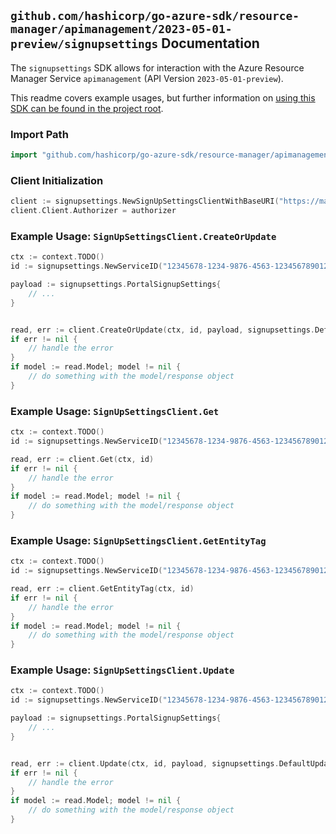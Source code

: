 ## `github.com/hashicorp/go-azure-sdk/resource-manager/apimanagement/2023-05-01-preview/signupsettings` Documentation

The `signupsettings` SDK allows for interaction with the Azure Resource Manager Service `apimanagement` (API Version `2023-05-01-preview`).

This readme covers example usages, but further information on [using this SDK can be found in the project root](https://github.com/hashicorp/go-azure-sdk/tree/main/docs).

### Import Path

```go
import "github.com/hashicorp/go-azure-sdk/resource-manager/apimanagement/2023-05-01-preview/signupsettings"
```

### Client Initialization

```go
client := signupsettings.NewSignUpSettingsClientWithBaseURI("https://management.azure.com")
client.Client.Authorizer = authorizer
```

### Example Usage: `SignUpSettingsClient.CreateOrUpdate`

```go
ctx := context.TODO()
id := signupsettings.NewServiceID("12345678-1234-9876-4563-123456789012", "example-resource-group", "serviceName")

payload := signupsettings.PortalSignupSettings{
	// ...
}


read, err := client.CreateOrUpdate(ctx, id, payload, signupsettings.DefaultCreateOrUpdateOperationOptions())
if err != nil {
	// handle the error
}
if model := read.Model; model != nil {
	// do something with the model/response object
}
```

### Example Usage: `SignUpSettingsClient.Get`

```go
ctx := context.TODO()
id := signupsettings.NewServiceID("12345678-1234-9876-4563-123456789012", "example-resource-group", "serviceName")

read, err := client.Get(ctx, id)
if err != nil {
	// handle the error
}
if model := read.Model; model != nil {
	// do something with the model/response object
}
```

### Example Usage: `SignUpSettingsClient.GetEntityTag`

```go
ctx := context.TODO()
id := signupsettings.NewServiceID("12345678-1234-9876-4563-123456789012", "example-resource-group", "serviceName")

read, err := client.GetEntityTag(ctx, id)
if err != nil {
	// handle the error
}
if model := read.Model; model != nil {
	// do something with the model/response object
}
```

### Example Usage: `SignUpSettingsClient.Update`

```go
ctx := context.TODO()
id := signupsettings.NewServiceID("12345678-1234-9876-4563-123456789012", "example-resource-group", "serviceName")

payload := signupsettings.PortalSignupSettings{
	// ...
}


read, err := client.Update(ctx, id, payload, signupsettings.DefaultUpdateOperationOptions())
if err != nil {
	// handle the error
}
if model := read.Model; model != nil {
	// do something with the model/response object
}
```

